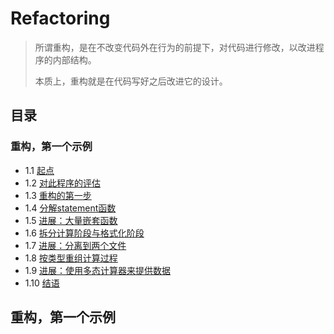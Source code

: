 # Refactoring

> 所谓重构，是在不改变代码外在行为的前提下，对代码进行修改，以改进程序的内部结构。
>
> 本质上，重构就是在代码写好之后改进它的设计。

## 目录

### 重构，第一个示例

+ 1.1 [起点]()
+ 1.2 [对此程序的评估]()
+ 1.3 [重构的第一步]()
+ 1.4 [分解statement函数]()
+ 1.5 [进展：大量嵌套函数]()
+ 1.6 [拆分计算阶段与格式化阶段]()
+ 1.7 [进展：分离到两个文件]()
+ 1.8 [按类型重组计算过程]()
+ 1.9 [进展：使用多态计算器来提供数据]()
+ 1.10 [结语]()



## 重构，第一个示例

